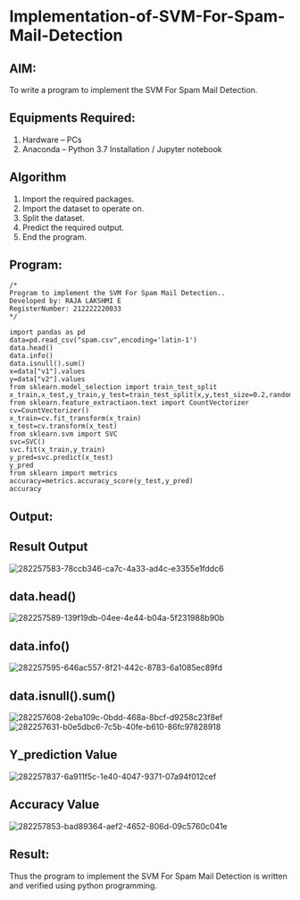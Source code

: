 # Implementation-of-SVM-For-Spam-Mail-Detection

## AIM:
To write a program to implement the SVM For Spam Mail Detection.

## Equipments Required:
1. Hardware – PCs
2. Anaconda – Python 3.7 Installation / Jupyter notebook

## Algorithm
1. Import the required packages.
2. Import the dataset to operate on.
3. Split the dataset.
4. Predict the required output.
5. End the program.

## Program:
```
/*
Program to implement the SVM For Spam Mail Detection..
Developed by: RAJA LAKSHMI E
RegisterNumber: 212222220033
*/
```
```
import pandas as pd
data=pd.read_csv("spam.csv",encoding='latin-1')
data.head()
data.info()
data.isnull().sum()
x=data["v1"].values
y=data["v2"].values
from sklearn.model_selection import train_test_split
x_train,x_test,y_train,y_test=train_test_split(x,y,test_size=0.2,random_state=0)
from sklearn.feature_extractiaon.text import CountVectorizer
cv=CountVectorizer()
x_train=cv.fit_transform(x_train)
x_test=cv.transform(x_test)
from sklearn.svm import SVC
svc=SVC()
svc.fit(x_train,y_train)
y_pred=svc.predict(x_test)
y_pred
from sklearn import metrics
accuracy=metrics.accuracy_score(y_test,y_pred)
accuracy
```

## Output:
## Result Output
![282257583-78ccb346-ca7c-4a33-ad4c-e3355e1fddc6](https://github.com/rajalakshmi8248/Implementation-of-SVM-For-Spam-Mail-Detection/assets/122860827/ca94cad6-8891-4ed5-af53-078fb96eed93)

## data.head()
![282257589-139f19db-04ee-4e44-b04a-5f231988b90b](https://github.com/rajalakshmi8248/Implementation-of-SVM-For-Spam-Mail-Detection/assets/122860827/a01d0251-89ec-499c-a206-91cf1176a226)

## data.info()
![282257595-646ac557-8f21-442c-8783-6a1085ec89fd](https://github.com/rajalakshmi8248/Implementation-of-SVM-For-Spam-Mail-Detection/assets/122860827/a0046d3b-189b-4f08-a746-e7138e6d7542)

## data.isnull().sum()
![282257608-2eba109c-0bdd-468a-8bcf-d9258c23f8ef](https://github.com/rajalakshmi8248/Implementation-of-SVM-For-Spam-Mail-Detection/assets/122860827/8b44ab2d-25b4-4358-a2fb-9a308a06cfa8)
![282257631-b0e5dbc6-7c5b-40fe-b610-86fc97828918](https://github.com/rajalakshmi8248/Implementation-of-SVM-For-Spam-Mail-Detection/assets/122860827/6d711eef-c22f-497c-ad19-2b5a059dfaf6)

## Y_prediction Value
![282257837-6a911f5c-1e40-4047-9371-07a94f012cef](https://github.com/rajalakshmi8248/Implementation-of-SVM-For-Spam-Mail-Detection/assets/122860827/da04c4a8-6d43-4bb4-87b2-92ae5f0e20dc)

## Accuracy Value
![282257853-bad89364-aef2-4652-806d-09c5760c041e](https://github.com/rajalakshmi8248/Implementation-of-SVM-For-Spam-Mail-Detection/assets/122860827/ac251c4b-4169-45f3-823e-48728823aac1)

## Result:
Thus the program to implement the SVM For Spam Mail Detection is written and verified using python programming.
